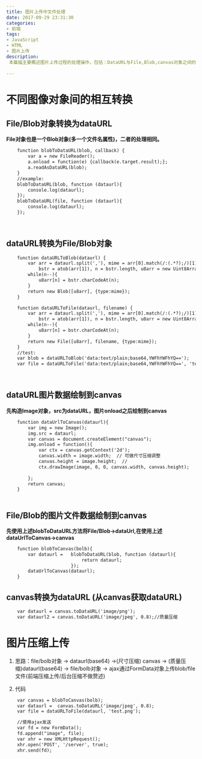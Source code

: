 ```yaml
---
title: 图片上传中文件处理
date: 2017-09-29 23:31:30
categories:
- 前端
tags:
- JavaScript
- HTML
- 图片上传
description:
 本篇幅主要概述图片上传过程的处理操作，包括：DataURL与File,Blob,canvas对象之间的互相转换，以及canvas的图片压缩技术。
 
---
```


# 不同图像对象间的相互转换

## File/Blob对象转换为dataURL
**File对象也是一个Blob对象(多一个文件名属性)，二者的处理相同。**
``` html
    function blobToDataURL(blob, callback) {
        var a = new FileReader();
        a.onload = function(e) {callback(e.target.result);};
        a.readAsDataURL(blob);
    }
    //example:
    blobToDataURL(blob, function (dataurl){
        console.log(dataurl);
    });
    blobToDataURL(file, function (dataurl){
        console.log(dataurl);
    });

 

```


## dataURL转换为File/Blob对象
``` html
    function dataURLToBlob(dataurl) {
        var arr = dataurl.split(','), mime = arr[0].match(/:(.*?);/)[1],
            bstr = atob(arr[1]), n = bstr.length, u8arr = new Uint8Array(n);
        while(n--){
            u8arr[n] = bstr.charCodeAt(n);
        }
        return new Blob([u8arr], {type:mime});
    }

    function dataURLToFile(dataurl, filename) {
        var arr = dataurl.split(','), mime = arr[0].match(/:(.*?);/)[1],
            bstr = atob(arr[1]), n = bstr.length, u8arr = new Uint8Array(n);
        while(n--){
            u8arr[n] = bstr.charCodeAt(n);
        }
        return new File([u8arr], filename, {type:mime});
    }
    //test:
    var blob = dataURLToBlob('data:text/plain;base64,YWFhYWFhYQ==');
    var file = dataURLToFile('data:text/plain;base64,YWFhYWFhYQ==', 'test.png');

 
```

## dataURL图片数据绘制到canvas
**先构造Image对象，src为dataURL，图片onload之后绘制到canvas**
``` html
    function dataUrlToCanvas(dataurl){
        var img = new Image();
        img.src = dataurl;
        var canvas = document.createElement("canvas");  
        img.onload = function(){
            var ctx = canvas.getContext('2d'); 
            canvas.width = image.width;  // 可做尺寸压缩调整
            canvas.height = image.height;  //
            ctx.drawImage(image, 0, 0, canvas.width, canvas.height); 
        
        };
        return canvas;
    }
    

```

## File/Blob的图片文件数据绘制到canvas
**先使用上述blobToDataURL方法将File/Blob->dataUrl,在使用上述dataUrlToCanvas->canvas**
``` html
    function blobToCanvas(bolb){
        var dataurl =   blobToDataURL(blob, function (dataurl){
                            return dataurl;
                        });
        dataUrlToCanvas(dataurl);
    }
```

## canvas转换为dataURL (从canvas获取dataURL)
``` html
    var dataurl = canvas.toDataURL('image/png');
    var dataurl2 = canvas.toDataURL('image/jpeg', 0.8);//质量压缩
```

# 图片压缩上传
1. 思路：file/bolb对象 -> dataurl(base64) ->(尺寸压缩) canvas -> (质量压缩)dataurl(base64) -> file/bolb对象 ->     ajax通过FormData对象上传blob/file文件(前端压缩上传/后台压缩不做赘述)

2. 代码

``` html
    var canvas = blobToCanvas(bolb);
    var dataurl =  canvas.toDataURL('image/jpeg', 0.8);
    var file = dataURLToFile(dataurl, 'test.png');

    //使用ajax发送
    var fd = new FormData();
    fd.append("image", file);
    var xhr = new XMLHttpRequest();
    xhr.open('POST', '/server', true);
    xhr.send(fd);

```
